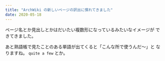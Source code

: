 ```yaml
---
title: "ArchWiki の新しいページの訳出に慣れてきました"
date: 2020-05-18
---
```


ページ名とか見出しとかはだいたい複数形になっているみたいなイメージが
できてきました。

あと熟語帳で見たことのある単語が出てくると「こんな所で使うんだ〜」と
なりますね。 `quite a few` とか。

